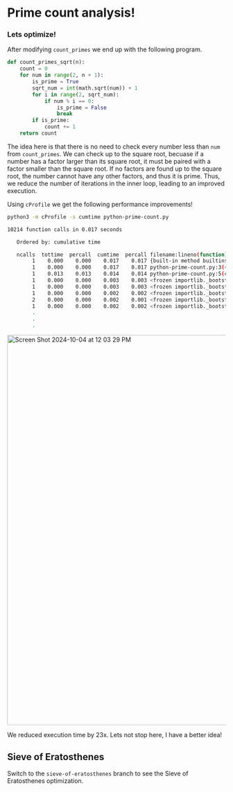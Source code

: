 # Prime count analysis!
### Lets optimize!

After modifying `count_primes` we end up with the following program. 

```python
def count_primes_sqrt(n):
    count = 0
    for num in range(2, n + 1):
        is_prime = True
        sqrt_num = int(math.sqrt(num)) + 1
        for i in range(2, sqrt_num):
            if num % i == 0:
                is_prime = False
                break
        if is_prime:
            count += 1
    return count
```

The idea here is that there is no need to check every number less than `num` from `count_primes`. We can check up to the square root, becuase if a number has a factor larger than its square root, it must be paired with a factor smaller than the square root. If no factors are found up to the square root, the number cannot have any other factors, and thus it is prime. Thus, we reduce the number of iterations in the inner loop, leading to an improved execution.

Using `cProfile` we get the following performance improvements!

```bash
python3 -m cProfile -s cumtime python-prime-count.py
```

```bash
10214 function calls in 0.017 seconds

   Ordered by: cumulative time

   ncalls  tottime  percall  cumtime  percall filename:lineno(function)
        1    0.000    0.000    0.017    0.017 {built-in method builtins.exec}
        1    0.000    0.000    0.017    0.017 python-prime-count.py:3(<module>)
        1    0.013    0.013    0.014    0.014 python-prime-count.py:5(count_primes_sqrt)
        1    0.000    0.000    0.003    0.003 <frozen importlib._bootstrap>:1002(_find_and_load)
        1    0.000    0.000    0.003    0.003 <frozen importlib._bootstrap>:967(_find_and_load_unlocked)
        1    0.000    0.000    0.002    0.002 <frozen importlib._bootstrap>:659(_load_unlocked)
        2    0.000    0.000    0.002    0.001 <frozen importlib._bootstrap>:220(_call_with_frames_removed)
        1    0.000    0.000    0.002    0.002 <frozen importlib._bootstrap>:558(module_from_spec)
        .
        .
        .
```

<img width="899" alt="Screen Shot 2024-10-04 at 12 03 29 PM" src="https://github.com/user-attachments/assets/20ba44b7-2fb1-47fc-8416-ab47ade52cb6">

We reduced execution time by 23x. Lets not stop here, I have a better idea!

## Sieve of Eratosthenes

Switch to the `sieve-of-eratosthenes` branch to see the Sieve of Eratosthenes optimization.


